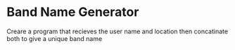 # Band Name Generator
Creare  a program that recieves the user name and location then concatinate both to give a unique band name